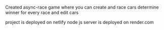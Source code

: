 Created async-race game where you can create and race cars
determine winner for every race and edit cars

project is deployed on netlify node js server is deployed on render.com
